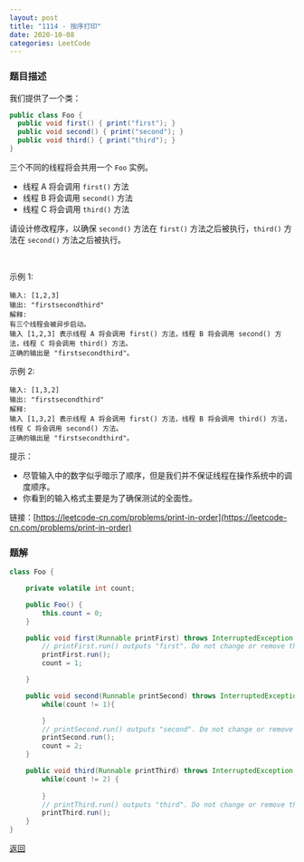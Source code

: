 ```yaml
---
layout: post
title: "1114 - 按序打印"
date: 2020-10-08
categories: LeetCode
---
```



### **题目描述**
我们提供了一个类：
``` java
public class Foo {
  public void first() { print("first"); }
  public void second() { print("second"); }
  public void third() { print("third"); }
}
```
三个不同的线程将会共用一个 `Foo` 实例。
* 线程 A 将会调用 `first()` 方法
* 线程 B 将会调用 `second()` 方法
* 线程 C 将会调用 `third()` 方法


请设计修改程序，以确保 `second()` 方法在 `first()` 方法之后被执行，`third()` 方法在 `second()` 方法之后被执行。

 

示例 1:
```
输入: [1,2,3]
输出: "firstsecondthird"
解释: 
有三个线程会被异步启动。
输入 [1,2,3] 表示线程 A 将会调用 first() 方法，线程 B 将会调用 second() 方法，线程 C 将会调用 third() 方法。
正确的输出是 "firstsecondthird"。
```
示例 2:
```
输入: [1,3,2]
输出: "firstsecondthird"
解释: 
输入 [1,3,2] 表示线程 A 将会调用 first() 方法，线程 B 将会调用 third() 方法，线程 C 将会调用 second() 方法。
正确的输出是 "firstsecondthird"。
```

提示：
* 尽管输入中的数字似乎暗示了顺序，但是我们并不保证线程在操作系统中的调度顺序。
* 你看到的输入格式主要是为了确保测试的全面性。


链接：[https://leetcode-cn.com/problems/print-in-order](https://leetcode-cn.com/problems/print-in-order)



### **题解**
``` java
class Foo {

    private volatile int count;

    public Foo() {
        this.count = 0;
    }

    public void first(Runnable printFirst) throws InterruptedException {
        // printFirst.run() outputs "first". Do not change or remove this line.
        printFirst.run();
        count = 1;

    }

    public void second(Runnable printSecond) throws InterruptedException {
        while(count != 1){

        }
        // printSecond.run() outputs "second". Do not change or remove this line.
        printSecond.run();
        count = 2;
    }

    public void third(Runnable printThird) throws InterruptedException {
        while(count != 2) {
            
        }
        // printThird.run() outputs "third". Do not change or remove this line.
        printThird.run();
    }
}
```

[返回](https://maxwell-blog.cn/leetcode/2020/10/08/leetcode.html)